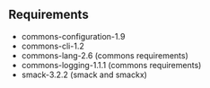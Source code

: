## Requirements

- commons-configuration-1.9
- commons-cli-1.2
- commons-lang-2.6 (commons requirements)
- commons-logging-1.1.1 (commons requirements)
- smack-3.2.2 (smack and smackx)
